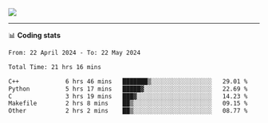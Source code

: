 <picture>
  <source
  srcset="https://github-readme-stats.vercel.app/api?username=sant0s12&show_icons=true&theme=dark"
  media="(prefers-color-scheme: dark)"
  />
  <source
  srcset="https://github-readme-stats.vercel.app/api?username=sant0s12&show_icons=true"
  media="(prefers-color-scheme: light)"
  />
  <img src="https://github-readme-stats.vercel.app/api?username=sant0s12&show_icons=true" />
</picture>

---

📊 **Coding stats**

<!--START_SECTION:waka-->

```txt
From: 22 April 2024 - To: 22 May 2024

Total Time: 21 hrs 16 mins

C++             6 hrs 46 mins   ███████▒░░░░░░░░░░░░░░░░░   29.01 %
Python          5 hrs 17 mins   █████▓░░░░░░░░░░░░░░░░░░░   22.69 %
C               3 hrs 19 mins   ███▓░░░░░░░░░░░░░░░░░░░░░   14.23 %
Makefile        2 hrs 8 mins    ██▒░░░░░░░░░░░░░░░░░░░░░░   09.15 %
Other           2 hrs 2 mins    ██▒░░░░░░░░░░░░░░░░░░░░░░   08.77 %
```

<!--END_SECTION:waka-->
